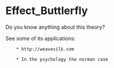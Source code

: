 # Effect_Buttlerfly
   Do you know anything about this theory?
   
   See some of its applications:
   
        * http://weavesilk.com
        
        * In the psychology the norman case 

